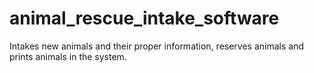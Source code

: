 # animal_rescue_intake_software
Intakes new animals and their proper information, reserves animals and prints animals in the system.
